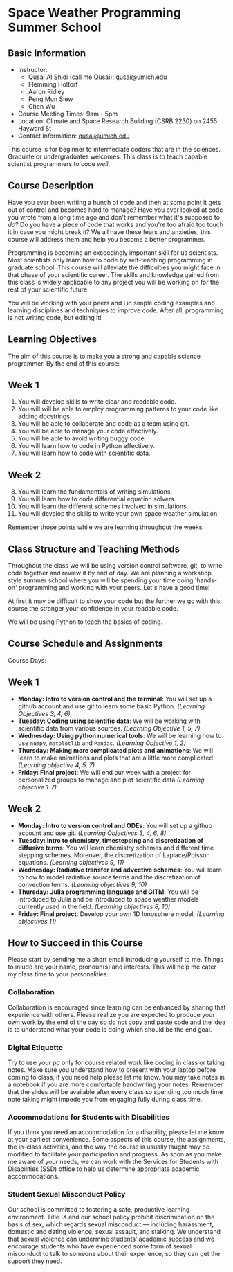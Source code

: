 Space Weather Programming Summer School
====================================

Basic Information
-----------------

- Instructor: 
    - Qusai Al Shidi (call me Qusai): qusai@umich.edu
    - Flemming Holtorf
    - Aaron Ridley
    - Peng Mun Siew
    - Chen Wu
- Course Meeting Times: 9am - 5pm
- Location: Climate and Space Research Building (CSRB 2230) on 2455 Hayward St
- Contact Information: qusai@umich.edu

This course is for beginner to intermediate coders that are in the sciences. Graduate or undergraduates welcomes. This class is to teach capable scientist programmers to code *well*.

Course Description
------------------

Have you ever been writing a bunch of code and then at some point it gets out of control and becomes hard to manage? Have you ever looked at code you wrote from a long time ago and don't remember what it's supposed to *do*? Do you have a piece of code that works and you're too afraid too touch it in case you might break it? We all have these fears and anxieties, this course will address them and help you become a better programmer.

Programming is becoming an exceedingly important skill for us scientists. Most scientists only learn how to code by self-teaching programming in graduate school. This course will alleviate the difficulties you might face in that phase of your scientific career. The skills and knowledge gained from this class is widely applicable to any project you will be working on for the rest of your scientific future.

You will be working with your peers and I in simple coding examples and learning disciplines and techniques to improve code. After all, programming is not writing code, but editing it!

Learning Objectives
-------------------

The aim of this course is to make you a strong and capable science programmer. By the end of this course:

## Week 1

1. You will develop skills to write clear and readable code.
2. You will will be able to employ programming patterns to your code like adding docstrings.
3. You will be able to collaborate and code as a team using git.
4. You will be able to manage your code effectively.
5. You will be able to avoid writing buggy code.
6. You will learn how to code in Python effectively.
7. You will learn how to code with scientific data.

## Week 2

8. You will learn the fundamentals of writing simulations.
9. You will learn how to code differential equation solvers.
10. You will learn the different schemes involved in simulations.
11. You will develop the skills to write your own space weather simulation.

Remember those points while we are learning throughout the weeks.

Class Structure and Teaching Methods
------------------------------------

Throughout the class we will be using version control software, git, to write
code together and review it by end of day. We are planning a workshop style
summer school where you will be spending your time doing 'hands-on' programming
and working with your peers. Let's have a good time!

At first it may be difficult to show your code but the further we go with this 
course the stronger your confidence in your readable code.

We will be using Python to teach the basics of coding.

Course Schedule and Assignments
-------------------------------

Course Days:

## Week 1

- __Monday: Intro to version control and the terminal__: You will set up a github
   account and use git to learn some basic Python. *(Learning Objectives 3, 4, 6)*
- __Tuesday: Coding using scientific data__: We will be working with scientific data
   from various sources. *(Learning Objective 1, 5, 7)*
- __Wednesday: Using python numerical tools__: We will be learning how to use `numpy`,
   `matplotlib` and `Pandas`. *(Learning Objective 1, 2)*
- __Thursday: Making more complicated plots and animations__: We will learn to
    make animations and plots that are a little more complicated
    *(Learning objective 4, 5, 7)*
- __Friday: Final project__: We will end our week with a project for personalized
   groups to manage and plot scientific data *(Learning objective 1-7)*

## Week 2

- __Monday: Intro to version control and ODEs__: You will set up a github
   account and use git. *(Learning Objectives 3, 4, 6, 8)*
- __Tuesday: Intro to chemistry, timestepping and discretization of diffusive terms__: You will learn chemistry
    schemes and different time stepping schemes. Moreover, the discretization of Laplace/Poisson equations. *(Learning objectives 9, 11)*
- __Wednesday: Radiative transfer and advective schemes__: You will learn to
    how to model radiative source terms and the discretization of convection terms. *(Learning
    objectives 9, 10)*
- __Thursday: Julia programming language and GITM__: You will be introduced to
    Julia and be introduced to space weather models currently used in the field.
    *(Learning objectives 8, 10)*
- __Friday: Final project__: Develop your own 1D Ionosphere model. *(Learning
    objectives 11)*

How to Succeed in this Course
-----------------------------

Please start by sending me a short email introducing yourself to me. Things to 
inlude are your name, pronoun(s) and interests. This will help me cater my 
class time to your personalities.

### Collaboration

Collaboration is encouraged since learning can be enhanced by sharing that 
experience with others. Please realize you are expected to produce your own 
work by the end of the day so do not copy and paste code and the idea is to 
understand what your code is doing which should be the end goal.

### Digital Etiquette

Try to use your pc only for course related work like coding in class or taking 
notes. Make sure you understand how to present with your laptop before coming 
to class, if you need help please let me know. You may take notes in a 
notebook if you are more comfortable handwriting your notes. Remember that the 
slides will be available after every class so spending too much time note 
taking might impede you from engaging fully during class time.

### Accommodations for Students with Disabilities

If you think you need an accommodation for a disability, please let me know at 
your earliest convenience. Some aspects of this course, the assignments, the 
in-class activities, and the way the course is usually taught may be modified 
to facilitate your participation and progress. As soon as you make me aware of 
your needs, we can work with the Services for Students with Disabilities (SSD) 
office to help us determine appropriate academic accommodations.

### Student Sexual Misconduct Policy

Our school is committed to fostering a safe, productive learning environment. 
Title IX and our school policy prohibit discrimination on the basis of sex, 
which regards sexual misconduct — including harassment, domestic and dating 
violence, sexual assault, and stalking. We understand that sexual violence can 
undermine students’ academic success and we encourage students who have 
experienced some form of sexual misconduct to talk to someone about their 
experience, so they can get the support they need.
